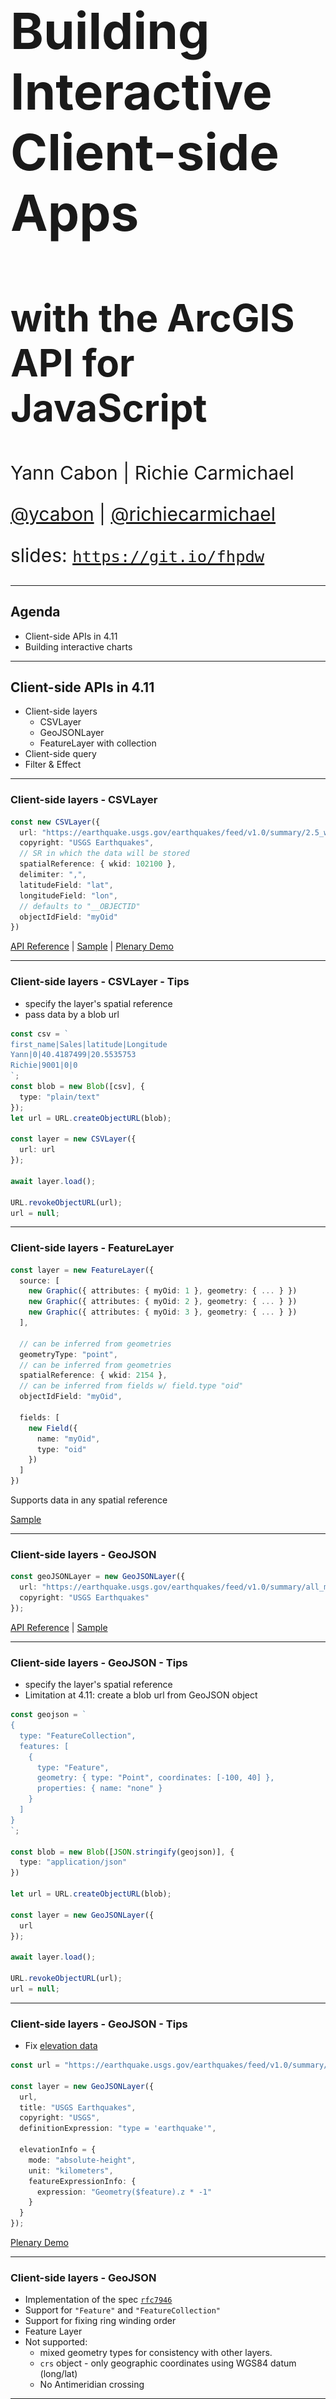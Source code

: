 <!-- .slide: data-background="../reveal.js/img/2019/devsummit/bg-1.png" -->

<h1 style="text-align: left; font-size: 80px;">Building Interactive Client-side Apps</h1>
<h2 style="text-align: left; font-size: 60px;">with the ArcGIS API for JavaScript</h2>
<p style="text-align: left; font-size: 30px;">Yann Cabon | Richie Carmichael</p>
<p style="text-align: left; font-size: 30px;">
  <a href="https://github.com/ycabon">@ycabon</a> | <a href="https://github.com/richiecarmichael">@richiecarmichael</a>
</p>
    <p style="text-align: left; font-size: 30px;">slides: <a href="https://git.io/fhpdw"><code>https://git.io/fhpdw</code></a></p>

---

<!-- .slide: data-background="../reveal.js/img/2019/devsummit/bg-2.png" -->

## Agenda

- Client-side APIs in 4.11
- Building interactive charts

---

<!-- .slide: data-background="../reveal.js/img/2019/devsummit/bg-3.png" -->

## Client-side APIs in 4.11

- Client-side layers
  - CSVLayer
  - GeoJSONLayer
  - FeatureLayer with collection
- Client-side query
- Filter & Effect

---

<!-- .slide: data-background="../reveal.js/img/2019/devsummit/bg-3.png" -->

### Client-side layers - CSVLayer

```ts
const new CSVLayer({
  url: "https://earthquake.usgs.gov/earthquakes/feed/v1.0/summary/2.5_week.csv",
  copyright: "USGS Earthquakes",
  // SR in which the data will be stored
  spatialReference: { wkid: 102100 },
  delimiter: ",",
  latitudeField: "lat",
  longitudeField: "lon",
  // defaults to "__OBJECTID"
  objectIdField: "myOid"
})
```

[API Reference](http://bzh.esri.com/javascript/latest/api-reference/esri-layers-CSVLayer.html)
| [Sample](http://bzh.esri.com/javascript/latest/sample-code/layers-csv/index.html)
| [Plenary Demo](https://ycabon.github.io/2018-devsummit-plenary/2-hurricanes.html)

---

<!-- .slide: data-background="../reveal.js/img/2019/devsummit/bg-3.png" -->

### Client-side layers - CSVLayer - Tips

- specify the layer's spatial reference
- pass data by a blob url

```ts
const csv = `
first_name|Sales|latitude|Longitude
Yann|0|40.4187499|20.5535753
Richie|9001|0|0
`;
const blob = new Blob([csv], {
  type: "plain/text"
});
let url = URL.createObjectURL(blob);

const layer = new CSVLayer({
  url: url
});

await layer.load();

URL.revokeObjectURL(url);
url = null;
```

---

<!-- .slide: data-background="../reveal.js/img/2019/devsummit/bg-3.png" -->

### Client-side layers - FeatureLayer

```ts
const layer = new FeatureLayer({
  source: [
    new Graphic({ attributes: { myOid: 1 }, geometry: { ... } })
    new Graphic({ attributes: { myOid: 2 }, geometry: { ... } })
    new Graphic({ attributes: { myOid: 3 }, geometry: { ... } })
  ],

  // can be inferred from geometries
  geometryType: "point",
  // can be inferred from geometries
  spatialReference: { wkid: 2154 },
  // can be inferred from fields w/ field.type "oid"
  objectIdField: "myOid",

  fields: [
    new Field({
      name: "myOid",
      type: "oid"
    })
  ]
})
```

Supports data in any spatial reference

[Sample](https://developers.arcgis.com/javascript/latest/sample-code/layers-featurelayer-collection/index.html)

---

<!-- .slide: data-background="../reveal.js/img/2019/devsummit/bg-3.png" -->

### Client-side layers - GeoJSON

```ts
const geoJSONLayer = new GeoJSONLayer({
  url: "https://earthquake.usgs.gov/earthquakes/feed/v1.0/summary/all_month.geojson",
  copyright: "USGS Earthquakes"
});
```

[API Reference](http://bzh.esri.com/javascript/latest/api-reference/esri-layers-GeoJSONLayer.html)
| [Sample](http://bzh.esri.com/javascript/latest/sample-code/layers-geojson/index.html)

---

<!-- .slide: data-background="../reveal.js/img/2019/devsummit/bg-3.png" -->

### Client-side layers - GeoJSON - Tips

- specify the layer's spatial reference
- Limitation at 4.11: create a blob url from GeoJSON object

```ts
const geojson = `
{
  type: "FeatureCollection",
  features: [
    {
      type: "Feature",
      geometry: { type: "Point", coordinates: [-100, 40] },
      properties: { name: "none" }
    }
  ]
}
`;

const blob = new Blob([JSON.stringify(geojson)], {
  type: "application/json"
})

let url = URL.createObjectURL(blob);

const layer = new GeoJSONLayer({
  url
});

await layer.load();

URL.revokeObjectURL(url);
url = null;
```

---

<!-- .slide: data-background="../reveal.js/img/2019/devsummit/bg-3.png" -->

### Client-side layers - GeoJSON - Tips

- Fix [elevation data](https://earthquake.usgs.gov/earthquakes/feed/v1.0/geojson.php)

```ts
const url = "https://earthquake.usgs.gov/earthquakes/feed/v1.0/summary/all_month.geojson";

const layer = new GeoJSONLayer({
  url,
  title: "USGS Earthquakes",
  copyright: "USGS",
  definitionExpression: "type = 'earthquake'",

  elevationInfo = {
    mode: "absolute-height",
    unit: "kilometers",
    featureExpressionInfo: {
      expression: "Geometry($feature).z * -1"
    }
  }
});
```

[Plenary Demo](https://ycabon.github.io/2019-devsummit-plenary/2_geojson.html)

---

<!-- .slide: data-background="../reveal.js/img/2019/devsummit/bg-3.png" -->

### Client-side layers - GeoJSON

- Implementation of the spec [`rfc7946`](https://tools.ietf.org/html/rfc7946)
- Support for `"Feature"` and `"FeatureCollection"`
- Support for fixing ring winding order
- Feature Layer
- Not supported:
  - mixed geometry types for consistency with other layers.
  - `crs` object - only geographic coordinates using WGS84 datum (long/lat)
  - No Antimeridian crossing

---

<!-- .slide: data-background="../reveal.js/img/2019/devsummit/bg-3.png" -->

### Client-side layers - GeoJSON

- Not supported, maybe pile:
  - `"GeometryCollection"` object
  - TopoJSON
  - Feature `id` as `string`
- Not supported yet but will be:
  - Export back to GeoJSON
  - updating features using GeoJSON, only through `applyEdits()`
  - Loading a `GeoJSONLayer` using a `GeoJSON` object
  - WebMap spec
  - `queryParameters` and `refresh()`

---

<!-- .slide: data-background="../reveal.js/img/2019/devsummit/bg-3.png" -->

### Client-side layers

- Each implementation uses the client-side query engine.
- Pick what's best for your usage.
- Prefer `GeoJSON` over `CSV`.
- Proper attribution using `copyright` property.
- *"With [`GeoJSON`](./demos/geojson_or_featurelayer/geojson.html) I ditch my [`FeatureLayer`](./demos/geojson_or_featurelayer/featureLayer.html)"* NO!!!
- [Quantization benefits](https://github.com/ycabon/quantization/)

---

<!-- .slide: data-background="../reveal.js/img/2019/devsummit/bg-3.png" -->

### Client-side query

- `(CSV|GeoJSON|Feature)Layer`:
  - `queryFeatures()`
  - `queryFeatureCount()`
  - `queryObjectIds()`
  - `queryExtent()`

- `(CSV|GeoJSON|Feature)LayerView`:
  - `queryFeatures()`
  - `queryFeatureCount()`
  - `queryObjectIds()`
  - `queryExtent()`

---

<!-- .slide: data-background="../reveal.js/img/2019/devsummit/bg-3.png" -->

### Filter

```ts
// display rain gauges where their water percent is over 30%
// and if the gauges are completely contained by the 10 miles
// buffer around the filter geometry
featureLayerView.filter = new FeatureFilter({
  where: "percentile >= 30",
  geometry: filterPolygon,
  spatialRelationship: "contains",
  distance: 10,
  units: "miles"
});
```

[API Reference](http://bzh.esri.com/javascript/latest/api-reference/esri-views-layers-support-FeatureFilter.html)
| [Sample: filter by attribute](http://bzh.esri.com/javascript/latest/sample-code/featurefilter-attributes/index.html)
| [Sample: filter by geometry](http://bzh.esri.com/javascript/latest/sample-code/featurefilter-geometry/index.html)

---

<!-- .slide: data-background="../reveal.js/img/2019/devsummit/bg-3.png" -->

### Effect

```ts
layerView.effect = new FeatureEffect({
  // Examples:
  // brightness(0.4);
  // contrast(200%);
  // grayscale(50%);
  // hue-rotate(90deg);
  // invert(75%);
  // opacity(25%);
  // saturate(30%);
  // sepia(60%);
  excludedEffect: "grayscale(100%) opacity(0.5)",

  filter: new FeatureFilter({
    where: `some_attr < 100`,
    geometry: new Point({
      longitude: -100,
      latitude: 40
    }),
    distance: 100,
    unit: "kilometers",
    spatialRelationship: "contains"
  })
});
```

[CSS reference](https://developer.mozilla.org/en-US/docs/Web/CSS/filter)
| [CSS filter parser](https://github.com/ycabon/css-filter-parser)
| [API Reference](http://bzh.esri.com/javascript/latest/api-reference/esri-views-layers-support-FeatureEffect.html)
| [Plenary Demo](https://ycabon.github.io/2019-devsummit-plenary/3_filter_effect.html)

---

<!-- .slide: data-background="../reveal.js/img/2019/devsummit/bg-3.png" -->

### Putting it all together

[![Demo](./demos/client-side_statistics/client-side_statistics.png)](./demos/client-side_statistics/index.html)

---

<!-- .slide: data-background="../reveal.js/img/2019/devsummit/bg-3.png" -->

### TimeInfo

```js
var featureLayer = new FeatureLayer({
    url: "https://sampleserver6.arcgisonline.com/arcgis/rest/services/Earthquakes_Since1970/FeatureServer/0"
});
featureLayer.load().then(function(){
    var timeInfo = featureLayer.timeInfo;

    console.log(`
        Start Field: ${timeInfo.startField}       // date_
        End Field:   ${timeInfo.endField}         // null
        Time Extent:
            Start:   ${timeInfo.timeExtent.start} // Sat Jan 03 1970 16:00:00 GMT-0800 (Pacific Standard Time)
            End:     ${timeInfo.timeExtent.end}   // Wed May 27 2009 17:00:00 GMT-0700 (Pacific Daylight Time)
    `);
});
```

---

<!-- .slide: data-background="../reveal.js/img/2019/devsummit/bg-3.png" -->

### TimeExtent

```js
var timeExtent = new TimeExtent({
    start: new Date(2000, 0, 1),
    end: new Date(2007, 0, 1)
});
```

```js
var query = {
  timeExtent: {
    start: new Date(2000, 0, 1),
    end: new Date(2007, 0, 1)
  },
  where: "mag >= 5"
};
```

---

<!-- .slide: data-background="../reveal.js/img/2019/devsummit/bg-3.png" -->

### Using Time-enabled Queries

```js
// Server-side queries.
featureLayer.queryFeatureCount(query).then(function(count){
  console.log(`${count} quakes found.`);  // e.g. 9235 quakes found.
});
```

```js
// Client-side queries.
featureLayerView.queryFeatureCount(query).then(function(count){
  console.log(`${count} quakes found.`);  // e.g. 9235 quakes found.
});
```

```js
// Display filters.
featureLayerView.filter = query;
```

```js
// Display effects.
quakeView.effect = {
    filter: query
};
```

---

<!-- .slide: data-background="../reveal.js/img/2019/devsummit/bg-3.png" -->

### Client-side query

[demo](https://richiecarmichael.github.io/quake-map/index.html)

---

<!-- .slide: data-background="../reveal.js/img/2019/devsummit/bg-3.png" -->

```js
view.on("pointer-move", function(event){
    if (!quakeView) { return; }
    event.stopPropagation();

    const query = featureLayerQuake.createQuery();
    query.timeExtent = {
        start: startTime,
        end: endTime
    };
    query.geometry = view.toMap(event);
    query.distance = 500;
    query.units = "kilometers";
    query.returnQueryGeometry = true;

    quakeView.queryFeatures(query).then(function(results) {
        // Draw selection circle.
        view.graphics.removeAll();
        view.graphics.add(new Graphic({
            geometry: results.queryGeometry,
            symbol: {
                type: "simple-fill",
                color: null,
                outline: {
                    color: [255, 255, 255, 0.5],
                    width: 0.5
                }
            }
        }));

        // Highlight selected Earthquakes.
        if (highlight) {
            highlight.remove();
            highlight = null;
        }
        highlight = quakeView.highlight(results.features);

        // Highlight selected Earthquakes in chart.
        d3.selectAll("#dots circle").classed('highlight', false);
        results.features.forEach(function(feature){
            const dot = index[feature.attributes.OBJECTID];
            d3.select(dot).classed('highlight', true);
        });
    });
});
```

---

<!-- .slide: data-background="../reveal.js/img/2019/devsummit/bg-esri.png" -->

---

<!-- .slide: data-background="../reveal.js/img/2019/devsummit/bg-rating.png" -->